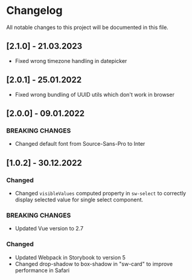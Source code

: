 # Changelog

All notable changes to this project will be documented in this file.

## [2.1.0] - 21.03.2023
- Fixed wrong timezone handling in datepicker
## [2.0.1] - 25.01.2022
- Fixed wrong bundling of UUID utils which don't work in browser
## [2.0.0] - 09.01.2022

### BREAKING CHANGES
- Changed default font from Source-Sans-Pro to Inter

## [1.0.2] - 30.12.2022
### Changed

- Changed `visibleValues` computed property in `sw-select` to correctly display selected value for single select component.

### BREAKING CHANGES

- Updated Vue version to 2.7

### Changed

- Updated Webpack in Storybook to version 5
- Changed drop-shadow to box-shadow in "sw-card" to improve performance in Safari
